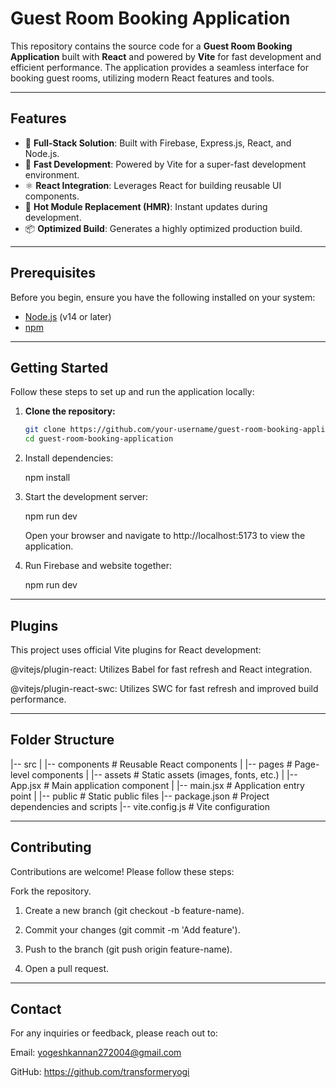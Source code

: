 # Guest Room Booking Application

This repository contains the source code for a **Guest Room Booking Application** built with **React** and powered by **Vite** for fast development and efficient performance. The application provides a seamless interface for booking guest rooms, utilizing modern React features and tools.

---

## Features
- 🚀 **Full-Stack Solution**: Built with Firebase, Express.js, React, and Node.js.
- 🚀 **Fast Development**: Powered by Vite for a super-fast development environment.
- ⚛️ **React Integration**: Leverages React for building reusable UI components.
- 🔄 **Hot Module Replacement (HMR)**: Instant updates during development.
- 📦 **Optimized Build**: Generates a highly optimized production build.

---

## Prerequisites

Before you begin, ensure you have the following installed on your system:

- [Node.js](https://nodejs.org/) (v14 or later)
- [npm](https://www.npmjs.com/)

---

## Getting Started

Follow these steps to set up and run the application locally:

1. **Clone the repository:**

   ```bash
   git clone https://github.com/your-username/guest-room-booking-application.git
   cd guest-room-booking-application
   
2. Install dependencies:

   npm install
   
4. Start the development server:

   npm run dev

   Open your browser and navigate to http://localhost:5173 to view the application.

5. Run Firebase and website together:

   npm run dev

---

 ## Plugins

This project uses official Vite plugins for React development:

@vitejs/plugin-react: Utilizes Babel for fast refresh and React integration.

@vitejs/plugin-react-swc: Utilizes SWC for fast refresh and improved build performance.

---

## Folder Structure
|-- src
|   |-- components      # Reusable React components
|   |-- pages           # Page-level components
|   |-- assets          # Static assets (images, fonts, etc.)
|   |-- App.jsx         # Main application component
|   |-- main.jsx        # Application entry point
|
|-- public              # Static public files
|-- package.json        # Project dependencies and scripts
|-- vite.config.js      # Vite configuration

---

## Contributing
 Contributions are welcome! Please follow these steps:

 Fork the repository.

 1. Create a new branch (git checkout -b feature-name).

 2. Commit your changes (git commit -m 'Add feature').

 3. Push to the branch (git push origin feature-name).

 4. Open a pull request.

---

## Contact

For any inquiries or feedback, please reach out to:

Email: yogeshkannan272004@gmail.com

GitHub: https://github.com/transformeryogi
